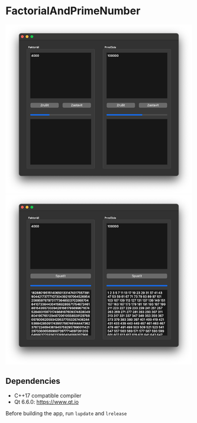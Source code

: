 # FactorialAndPrimeNumber

![FactorialAndPrimeNumber running](https://github.com/RomanPodymov/FactorialAndPrimeNumber/blob/main/Screenshot/running.png "FactorialAndPrimeNumber running")
![FactorialAndPrimeNumber completed](https://github.com/RomanPodymov/FactorialAndPrimeNumber/blob/main/Screenshot/completed.png "FactorialAndPrimeNumber completed")
 
## Dependencies

* C++17 compatible compiler
* Qt 6.6.0: https://www.qt.io

Before building the app, run `lupdate` and `lrelease`
